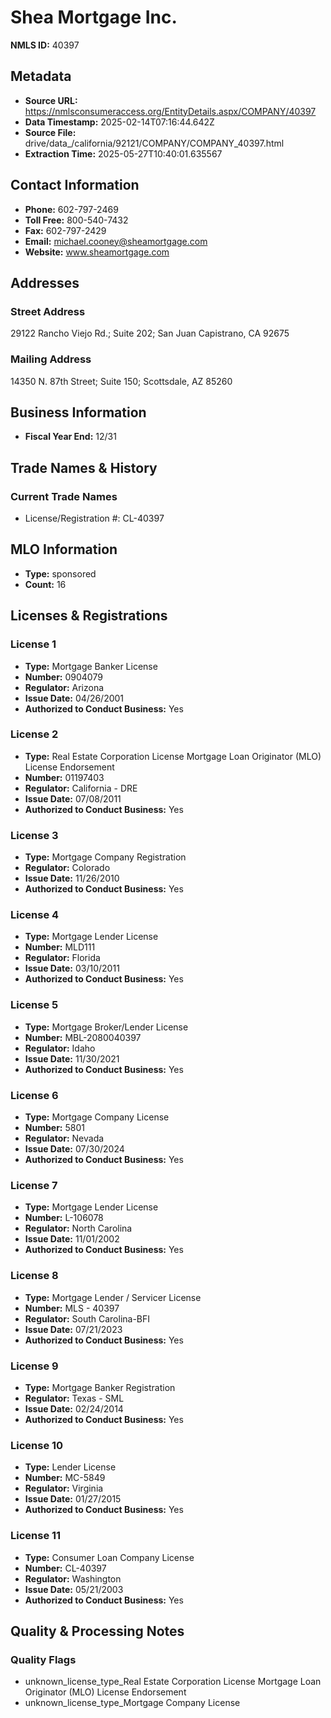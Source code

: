 # Shea Mortgage Inc.

**NMLS ID:** 40397

## Metadata
- **Source URL:** https://nmlsconsumeraccess.org/EntityDetails.aspx/COMPANY/40397
- **Data Timestamp:** 2025-02-14T07:16:44.642Z
- **Source File:** drive/data_/california/92121/COMPANY/COMPANY_40397.html
- **Extraction Time:** 2025-05-27T10:40:01.635567

## Contact Information
- **Phone:** 602-797-2469
- **Toll Free:** 800-540-7432
- **Fax:** 602-797-2429
- **Email:** michael.cooney@sheamortgage.com
- **Website:** www.sheamortgage.com

## Addresses
### Street Address
29122 Rancho Viejo Rd.; Suite 202; San Juan Capistrano, CA 92675

### Mailing Address
14350 N. 87th Street; Suite 150; Scottsdale, AZ 85260

## Business Information
- **Fiscal Year End:** 12/31

## Trade Names & History
### Current Trade Names
- License/Registration #: CL-40397

## MLO Information
- **Type:** sponsored
- **Count:** 16

## Licenses & Registrations

### License 1
- **Type:** Mortgage Banker License
- **Number:** 0904079
- **Regulator:** Arizona
- **Issue Date:** 04/26/2001
- **Authorized to Conduct Business:** Yes

### License 2
- **Type:** Real Estate Corporation License Mortgage Loan Originator (MLO) License Endorsement
- **Number:** 01197403
- **Regulator:** California - DRE
- **Issue Date:** 07/08/2011
- **Authorized to Conduct Business:** Yes

### License 3
- **Type:** Mortgage Company Registration
- **Regulator:** Colorado
- **Issue Date:** 11/26/2010
- **Authorized to Conduct Business:** Yes

### License 4
- **Type:** Mortgage Lender License
- **Number:** MLD111
- **Regulator:** Florida
- **Issue Date:** 03/10/2011
- **Authorized to Conduct Business:** Yes

### License 5
- **Type:** Mortgage Broker/Lender License
- **Number:** MBL-2080040397
- **Regulator:** Idaho
- **Issue Date:** 11/30/2021
- **Authorized to Conduct Business:** Yes

### License 6
- **Type:** Mortgage Company License
- **Number:** 5801
- **Regulator:** Nevada
- **Issue Date:** 07/30/2024
- **Authorized to Conduct Business:** Yes

### License 7
- **Type:** Mortgage Lender License
- **Number:** L-106078
- **Regulator:** North Carolina
- **Issue Date:** 11/01/2002
- **Authorized to Conduct Business:** Yes

### License 8
- **Type:** Mortgage Lender / Servicer License
- **Number:** MLS - 40397
- **Regulator:** South Carolina-BFI
- **Issue Date:** 07/21/2023
- **Authorized to Conduct Business:** Yes

### License 9
- **Type:** Mortgage Banker Registration
- **Regulator:** Texas - SML
- **Issue Date:** 02/24/2014
- **Authorized to Conduct Business:** Yes

### License 10
- **Type:** Lender License
- **Number:** MC-5849
- **Regulator:** Virginia
- **Issue Date:** 01/27/2015
- **Authorized to Conduct Business:** Yes

### License 11
- **Type:** Consumer Loan Company License
- **Number:** CL-40397
- **Regulator:** Washington
- **Issue Date:** 05/21/2003
- **Authorized to Conduct Business:** Yes

## Quality & Processing Notes
### Quality Flags
- unknown_license_type_Real Estate Corporation License Mortgage Loan Originator (MLO) License Endorsement
- unknown_license_type_Mortgage Company License
